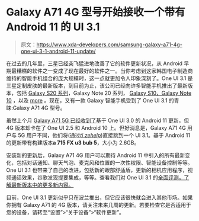 # Galaxy A71 4G 型号开始接收一个带有 Android 11 的 UI 3.1

> 原文：<https://www.xda-developers.com/samsung-galaxy-a71-4g-one-ui-3-1-android-11-update/>

在过去的几年里，三星已经突飞猛进地改善了它的软件更新状况，从 Android 早期最糟糕的软件之一变成了现在最好的软件之一。当你考虑到这家韩国电子制造商维持的智能手机组合的庞大规模时，这一点就更加令人印象深刻了。One UI 3.1 是三星定制皮肤的最新版本，到目前为止，该公司已经向许多智能手机推出了最新版本，包括 [Galaxy S20 系列](https://www.xda-developers.com/samsung-one-ui-3-1-update-galaxy-s21-features-older-smartphones/)，Galaxy Note 20 系列， [Galaxy S10，Galaxy Note 10](https://www.xda-developers.com/samsung-galaxy-fold-galaxy-note-10-one-ui-3-1/) ，以及 [more](https://www.xda-developers.com/samsung-galaxy-tab-s6-one-ui-3-1-update/) 。现在，又有一款 Galaxy 智能手机受到了 One UI 3.1 的青睐:Galaxy A71 4G 型号。

虽然上个月 [Galaxy A71 5G 已经收到了](https://www.xda-developers.com/samsung-android-11-galaxy-a51-5g-galaxy-a71-5g-galaxy-m30s/)基于 One UI 3.0 的 Android 11 更新，但 4G 版本却卡在了 One UI 2.5 和 Android 10 上。但好消息是，Galaxy A71 4G 用户与 5G 用户不同，他们将(通过[*ti zehelp*](https://www.tizenhelp.com/samsung-galaxy-a71-promoted-to-major-one-ui-3-1-version/))直接跳到一个 UI 3.1。基于 Android 11 的更新带有构建版本**a 715 FX u3 bub 5**，大小为 2.6GB。

安装新的更新后，Galaxy A71 4G 用户可以期待 Android 11 中引入的所有最新变化，包括对话通知、聊天气泡、麦克风和位置的一次性权限、智能设备控制等等。One UI 3.1 也带来了自己的改进，包括新的眼部舒适盾，更新的相机应用程序，视频通话效果，谷歌发现提要集成，等等。查看我们对 One UI 3.1 的[全面评测，了解最新版本中的更多新内容。](https://www.xda-developers.com/samsung-one-ui-3-1-update-galaxy-s21-features-older-smartphones/)

目前，One UI 3.1 更新似乎只在波兰推出，但它应该很快就会进入其他市场。如果你拥有 Galaxy A71 的 4G 版本，请关注未来几周的更新。若要检查它是否适用于您的设备，请转至“设置”>“关于设备”>“软件更新”。